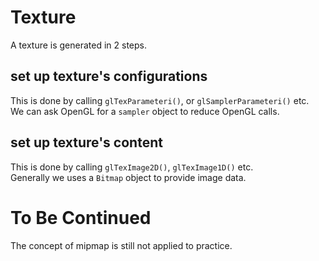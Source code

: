 ﻿# Texture
A texture is generated in 2 steps.
## set up texture's configurations
This is done by calling `glTexParameteri()`, or `glSamplerParameteri()` etc.  
We can ask OpenGL for a `sampler` object to reduce OpenGL calls.
## set up texture's content
This is done by calling `glTexImage2D()`, `glTexImage1D()` etc.  
Generally we uses a `Bitmap` object to provide image data.
# To Be Continued
The concept of mipmap is still not applied to practice.
